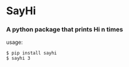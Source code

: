 # SayHi 

### A python package that prints Hi n times


usage: 

```
$ pip install sayhi 
$ sayhi 3
```